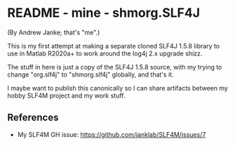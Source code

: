 # README - mine - shmorg.SLF4J

(By Andrew Janke; that's "me".)

This is my first attempt at making a separate cloned SLF4J 1.5.8 library to use in Matlab R2020a+ to work around the log4j 2.x upgrade shizz.

The stuff in here is just a copy of the SLF4J 1.5.8 source, with my trying to change "org.slf4j" to "shmorg.slf4j" globally, and that's it.

I maybe want to publish this canonically so I can share artifacts between my hobby SLF4M project and my work stuff.

## References

* My SLF4M GH issue: https://github.com/janklab/SLF4M/issues/7
